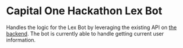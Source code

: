 # Capital One Hackathon Lex Bot

Handles the logic for the Lex Bot by leveraging the existing API on 
[the backend](https://github.com/daniel0226/CapitalOneApplicationHackathon).
The bot is currently able to handle getting current user information. 
